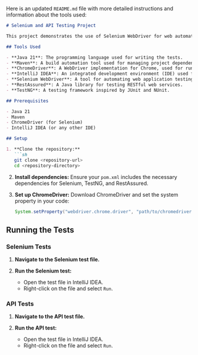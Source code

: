Here is an updated `README.md` file with more detailed instructions and information about the tools used:

```markdown
# Selenium and API Testing Project

This project demonstrates the use of Selenium WebDriver for web automation and RestAssured for API testing. It includes examples of both GET and POST requests, as well as web interactions using Selenium.

## Tools Used

- **Java 21**: The programming language used for writing the tests.
- **Maven**: A build automation tool used for managing project dependencies.
- **ChromeDriver**: A WebDriver implementation for Chrome, used for running Selenium tests.
- **IntelliJ IDEA**: An integrated development environment (IDE) used for writing and running the code.
- **Selenium WebDriver**: A tool for automating web application testing.
- **RestAssured**: A Java library for testing RESTful web services.
- **TestNG**: A testing framework inspired by JUnit and NUnit.

## Prerequisites

- Java 21
- Maven
- ChromeDriver (for Selenium)
- IntelliJ IDEA (or any other IDE)

## Setup

1. **Clone the repository:**
   ```sh
   git clone <repository-url>
   cd <repository-directory>
   ```

2. **Install dependencies:**
   Ensure your `pom.xml` includes the necessary dependencies for Selenium, TestNG, and RestAssured.

3. **Set up ChromeDriver:**
   Download ChromeDriver and set the system property in your code:
   ```java
   System.setProperty("webdriver.chrome.driver", "path/to/chromedriver");
   ```

## Running the Tests

### Selenium Tests

1. **Navigate to the Selenium test file.**

2. **Run the Selenium test:**
    - Open the test file in IntelliJ IDEA.
    - Right-click on the file and select `Run`.

### API Tests

1. **Navigate to the API test file.**

2. **Run the API test:**
    - Open the test file in IntelliJ IDEA.
    - Right-click on the file and select `Run`.

